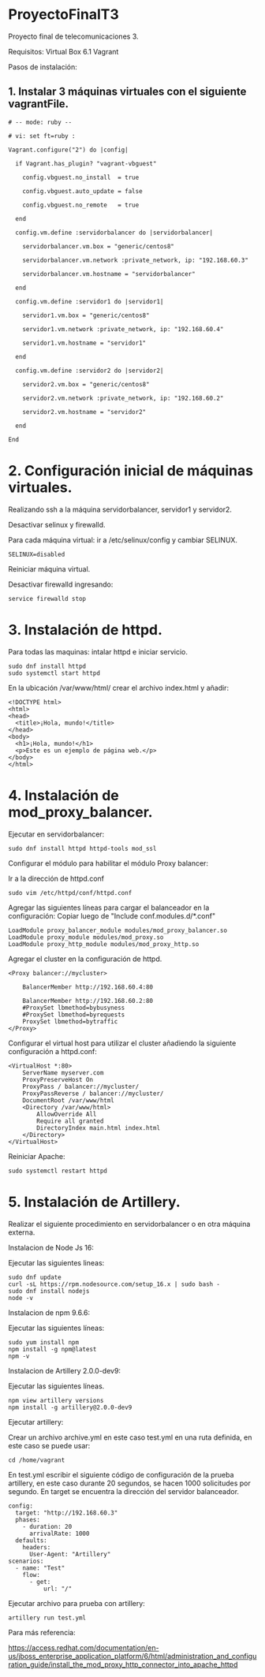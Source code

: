 # ProyectoFinalT3
Proyecto final de telecomunicaciones 3. 

Requisitos:
Virtual Box 6.1
Vagrant

Pasos de instalación:

## 1. Instalar 3 máquinas virtuales con el siguiente vagrantFile.

```
# -- mode: ruby -- 

# vi: set ft=ruby : 

Vagrant.configure("2") do |config| 

  if Vagrant.has_plugin? "vagrant-vbguest" 

    config.vbguest.no_install  = true 

    config.vbguest.auto_update = false 

    config.vbguest.no_remote   = true 

  end 

  config.vm.define :servidorbalancer do |servidorbalancer| 

    servidorbalancer.vm.box = "generic/centos8" 

    servidorbalancer.vm.network :private_network, ip: "192.168.60.3" 

    servidorbalancer.vm.hostname = "servidorbalancer" 

  end 

  config.vm.define :servidor1 do |servidor1| 

    servidor1.vm.box = "generic/centos8" 

    servidor1.vm.network :private_network, ip: "192.168.60.4" 

    servidor1.vm.hostname = "servidor1" 

  end 

  config.vm.define :servidor2 do |servidor2| 

    servidor2.vm.box = "generic/centos8" 

    servidor2.vm.network :private_network, ip: "192.168.60.2" 

    servidor2.vm.hostname = "servidor2" 

  end 

End 
```

# 2. Configuración inicial de máquinas virtuales.

Realizando ssh a la máquina servidorbalancer, servidor1 y servidor2.

Desactivar selinux y firewalld. 

Para cada máquina virtual: ir a /etc/selinux/config y cambiar SELINUX.
```
SELINUX=disabled 
```

Reiniciar máquina virtual. 

Desactivar firewalld ingresando:

```
service firewalld stop
```

# 3. Instalación de httpd.

Para todas las maquinas: intalar httpd e iniciar servicio. 
```
sudo dnf install httpd 
sudo systemctl start httpd 
```
En la ubicación /var/www/html/ crear el archivo index.html y añadir: 
```
<!DOCTYPE html> 
<html> 
<head> 
  <title>¡Hola, mundo!</title> 
</head> 
<body> 
  <h1>¡Hola, mundo!</h1> 
  <p>Este es un ejemplo de página web.</p> 
</body> 
</html> 
```
# 4. Instalación de mod_proxy_balancer. 

Ejecutar en servidorbalancer:
```
sudo dnf install httpd httpd-tools mod_ssl 
```

Configurar el módulo para habilitar el módulo Proxy balancer:

Ir a la dirección de httpd.conf

```
sudo vim /etc/httpd/conf/httpd.conf 
```
Agregar las siguientes líneas para cargar el balanceador en la configuración:
Copiar luego de "Include conf.modules.d/*.conf"

```
LoadModule proxy_balancer_module modules/mod_proxy_balancer.so 
LoadModule proxy_module modules/mod_proxy.so 
LoadModule proxy_http_module modules/mod_proxy_http.so 
```
Agregar el cluster en la configuración de httpd.
```
<Proxy balancer://mycluster> 

    BalancerMember http://192.168.60.4:80 

    BalancerMember http://192.168.60.2:80 
    #ProxySet lbmethod=bybusyness
    #ProxySet lbmethod=byrequests
    ProxySet lbmethod=bytraffic
</Proxy> 
```
Configurar el virtual host para utilizar el cluster añadiendo la siguiente configuración a httpd.conf: 
```
<VirtualHost *:80> 
    ServerName myserver.com
    ProxyPreserveHost On
    ProxyPass / balancer://mycluster/
    ProxyPassReverse / balancer://mycluster/
    DocumentRoot /var/www/html
    <Directory /var/www/html>
        AllowOverride All
        Require all granted
        DirectoryIndex main.html index.html
    </Directory>
</VirtualHost> 
```
Reiniciar Apache: 
```
sudo systemctl restart httpd 
```


# 5. Instalación de Artillery.

Realizar el siguiente procedimiento en servidorbalancer o en otra máquina externa.

Instalacion de Node Js 16:

Ejecutar las siguientes lineas:
```
sudo dnf update 
curl -sL https://rpm.nodesource.com/setup_16.x | sudo bash - 
sudo dnf install nodejs 
node -v 
```

Instalacion de npm 9.6.6:

Ejecutar las siguientes líneas:
```
sudo yum install npm 
npm install -g npm@latest 
npm -v 
```
 

Instalacion de Artillery 2.0.0-dev9: 

Ejecutar las siguientes líneas.
```
npm view artillery versions 
npm install -g artillery@2.0.0-dev9 
```

Ejecutar artillery: 

Crear un archivo archive.yml en este caso test.yml en una ruta definida, en este caso se puede usar:

```
cd /home/vagrant
```
En test.yml escribir el siguiente código de configuración de la prueba artillery, en este caso durante 20 segundos, se hacen 1000 solicitudes por segundo.
En target se encuentra la dirección del servidor balanceador.
```
config: 
  target: "http://192.168.60.3" 
  phases: 
    - duration: 20 
      arrivalRate: 1000 
  defaults: 
    headers: 
      User-Agent: "Artillery" 
scenarios: 
  - name: "Test" 
    flow: 
      - get: 
          url: "/" 
```

Ejecutar archivo para prueba con artillery: 
```
artillery run test.yml 
```

Para más referencia:
 
https://access.redhat.com/documentation/en-us/jboss_enterprise_application_platform/6/html/administration_and_configuration_guide/install_the_mod_proxy_http_connector_into_apache_httpd 

 
